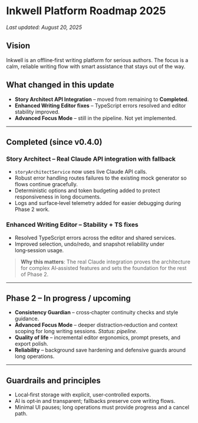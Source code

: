 # Inkwell Platform Roadmap 2025

_Last updated: August 20, 2025_

## Vision

Inkwell is an offline‑first writing platform for serious authors. The focus is a calm, reliable writing flow with smart assistance that stays out of the way.

## What changed in this update

- **Story Architect API Integration** – moved from remaining to **Completed**.
- **Enhanced Writing Editor fixes** – TypeScript errors resolved and editor stability improved.
- **Advanced Focus Mode** – still in the pipeline. Not yet implemented.

---

## Completed (since v0.4.0)

### Story Architect – Real Claude API integration with fallback

- `storyArchitectService` now uses live Claude API calls.
- Robust error handling routes failures to the existing mock generator so flows continue gracefully.
- Deterministic options and token budgeting added to protect responsiveness in long documents.
- Logs and surface‑level telemetry added for easier debugging during Phase 2 work.

### Enhanced Writing Editor – Stability + TS fixes

- Resolved TypeScript errors across the editor and shared services.
- Improved selection, undo/redo, and snapshot reliability under long‑session usage.

> **Why this matters**: The real Claude integration proves the architecture for complex AI‑assisted features and sets the foundation for the rest of Phase 2.

---

## Phase 2 – In progress / upcoming

- **Consistency Guardian** – cross‑chapter continuity checks and style guidance.
- **Advanced Focus Mode** – deeper distraction‑reduction and context scoping for long writing sessions. _Status: pipeline_.
- **Quality of life** – incremental editor ergonomics, prompt presets, and export polish.
- **Reliability** – background save hardening and defensive guards around long operations.

---

## Guardrails and principles

- Local‑first storage with explicit, user‑controlled exports.
- AI is opt‑in and transparent; fallbacks preserve core writing flows.
- Minimal UI pauses; long operations must provide progress and a cancel path.
